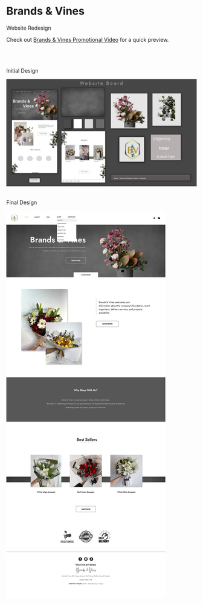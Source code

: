 # Brands & Vines
 Website Redesign



Check out [Brands & Vines Promotional Video](https://www.youtube.com/watch?v=B_v_iyErhhk&ab_channel=Lance) for a quick preview.<br><br><br><br>

 

Initial Design


![Initial Design](https://github.com/lance24528/Brands---Vines/blob/147b3cf6367cbe80574779b6aac22838bac8e151/website-images/Initial%20Design.jpeg)<br><br>


Final Design


![Initial Design](https://github.com/lance24528/Brands---Vines/blob/16e733f12149cd8b6c0a410b0a0144cb807d5a54/website-images/Final%20Design.png)
